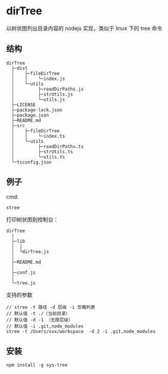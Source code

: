# dirTree

以树状图列出目录内容的 nodejs 实现，类似于 linux 下的 tree 命令

## 结构

```
dirTree
  ├─dist
  │    ├─fileDirTree
  │    │    └─index.js
  │    └─utils
  │         ├─readDirPaths.js
  │         ├─strUtils.js
  │         └─utils.js
  ├─LICENSE
  ├─package-lock.json
  ├─package.json
  ├─README.md
  ├─src
  │    ├─fileDirTree
  │    │    └─index.ts
  │    └─utils
  │         ├─readDirPaths.ts
  │         ├─strUtils.ts
  │         └─utils.ts
  └─tsconfig.json

```

## 例子

cmd:

```
stree
```

打印树状图到控制台：

```
dirTree
  │
  ├─lib
  │  │
  │  └dirTree.js
  │
  ├─README.md
  │
  ├─conf.js
  │
  └─tree.js
```


支持的参数

```
// stree -t 路径 -d 层级 -i 忽略列表
// 默认值 -t ./（当前目录）
// 默认值 -d -1 （无限层级）
// 默认值 -i .git,node_modules
stree -t /Users/xxx/workspace  -d 2 -i .git,node_modules

```

## 安装

```
npm install -g sys-tree
```
